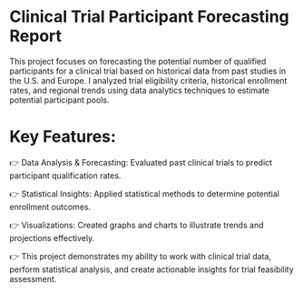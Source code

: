 # Clinical Trial Participant Forecasting Report
This project focuses on forecasting the potential number of qualified participants for a clinical trial based on historical data from past studies in the U.S. and Europe. I analyzed trial eligibility criteria, historical enrollment rates, and regional trends using data analytics techniques to estimate potential participant pools.

# Key Features:

👉 Data Analysis & Forecasting: Evaluated past clinical trials to predict participant qualification rates.

👉 Statistical Insights: Applied statistical methods to determine potential enrollment outcomes.

👉 Visualizations: Created graphs and charts to illustrate trends and projections effectively.

👉 This project demonstrates my ability to work with clinical trial data, perform statistical analysis, and create actionable insights for trial feasibility assessment.
